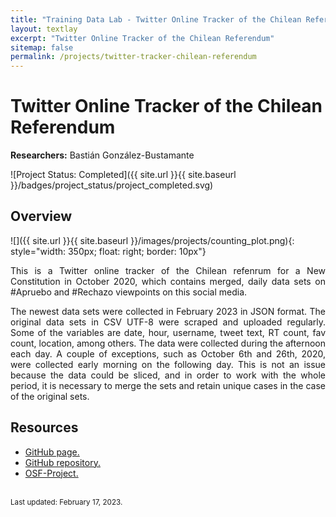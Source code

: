```yaml
---
title: "Training Data Lab - Twitter Online Tracker of the Chilean Referendum"
layout: textlay
excerpt: "Twitter Online Tracker of the Chilean Referendum"
sitemap: false
permalink: /projects/twitter-tracker-chilean-referendum
---
```


# Twitter Online Tracker of the Chilean Referendum

**Researchers:** Bastián González-Bustamante

![Project Status: Completed]({{ site.url }}{{ site.baseurl }}/badges/project_status/project_completed.svg)

## Overview

![]({{ site.url }}{{ site.baseurl }}/images/projects/counting_plot.png){: style="width: 350px; float: right; border: 10px"}

<p align="justify">This is a Twitter online tracker of the Chilean refenrum for a New Constitution in October 2020, which contains merged, daily data sets on #Apruebo and #Rechazo viewpoints on this social media.</p>

<p align="justify">The newest data sets were collected in February 2023 in JSON format. The original data sets in CSV UTF-8 were scraped and uploaded regularly. Some of the variables are date, hour, username, tweet text, RT count, fav count, location, among others. The data were collected during the afternoon each day. A couple of exceptions, such as October 6th and 26th, 2020, were collected early morning on the following day. This is not an issue because the data could be sliced, and in order to work with the whole period, it is necessary to merge the sets and retain unique cases in the case of the original sets.</p>

## Resources

<ul>
<li><a href="https://bgonzalezbustamante.github.io/twConstitution/" target="_blank">GitHub page.</a></li>
<li><a href="https://github.com/bgonzalezbustamante/twConstitution" target="_blank">GitHub repository.</a></li>
<li><a href="https://doi.org/10.17605/OSF.IO/73NDB" target="_blank">OSF-Project.</a></li>
</ul>
<br />
<small>Last updated: February 17, 2023.</small>
